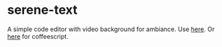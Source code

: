 # serene-text
A simple code editor with video background for ambiance.
Use [here](https://kodyjking.github.io/serene-text/?sample=true&v=aK4JSwhdcdE).
Or [here](https://kodyjking.github.io/serene-text/?v=aK4JSwhdcdE&lang=coffee) for coffeescript.
